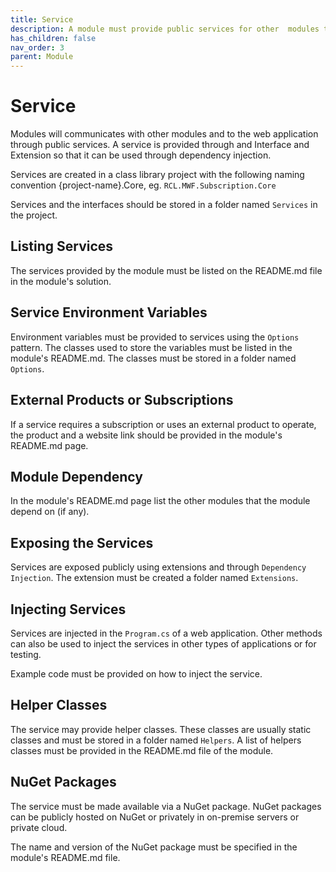 ```yaml
---
title: Service
description: A module must provide public services for other  modules to communicate with it
has_children: false
nav_order: 3
parent: Module
---
```


# Service

Modules will communicates with other modules and to the web application through public services. A service is provided through and Interface and Extension so that it can be used through dependency injection.

Services are created in a class library project with the following naming convention  {project-name}.Core, eg. ``RCL.MWF.Subscription.Core``

Services and the interfaces should be stored in a folder named ``Services`` in the project.

## Listing Services

The services provided by the module must be listed on the README.md file in the module's solution.

## Service Environment Variables

Environment variables must be provided to services using the ``Options`` pattern. The classes used to store the variables must be listed in the module's README.md. The classes must be stored in a folder named ``Options``.

## External Products or Subscriptions

If a service requires a subscription or uses an external product to operate, the product and a website link should be provided in the module's README.md page.

## Module Dependency

In the module's README.md page list the other modules that the module depend on (if any).

## Exposing the Services

Services are exposed publicly using extensions and through ``Dependency Injection``. The extension must be created a folder named ``Extensions``.

## Injecting Services

Services are injected in the ``Program.cs`` of a web application. Other methods can also be used to inject the services in other types of applications or for testing.

Example code must be provided on how to inject the service.

## Helper Classes

The service may provide helper classes. These classes are usually static classes and must be stored in a folder named ``Helpers``. A list of helpers classes must be provided in the README.md file of the module.

## NuGet Packages

The service must be made available via a NuGet package. NuGet packages can be publicly hosted on NuGet or privately in on-premise servers or private cloud.

The name and version of the NuGet package must be specified in the module's README.md file.
